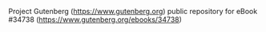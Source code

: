 Project Gutenberg (https://www.gutenberg.org) public repository for eBook #34738 (https://www.gutenberg.org/ebooks/34738)
